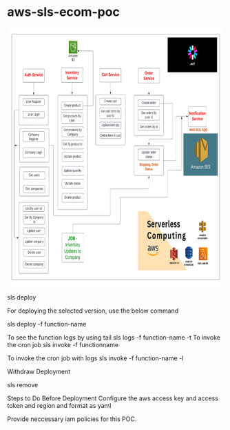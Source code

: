 # aws-sls-ecom-poc
<img src="/ecom-poc.png" alt="My cool logo" height="600" width="800"/>

sls deploy

For deploying the selected version, use the below command

sls deploy -f function-name

To see the function logs by using tail
sls logs -f function-name -t
To invoke the cron job
sls invoke -f functionname

To invoke the cron job with logs
sls invoke -f function-name -l

Withdraw Deployment

sls remove

Steps to Do Before Deployment Configure the aws access key and access token and region and format as yaml

Provide neccessary iam policies for this POC.